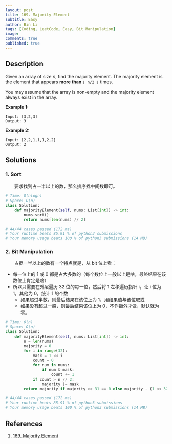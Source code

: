 ```yaml
---
layout: post
title: 169. Majority Element
subtitle: Easy
author: Bin Li
tags: [Coding, LeetCode, Easy, Bit Manipulation]
image: 
comments: true
published: true
---
```


## Description

Given an array of size *n*, find the majority element. The majority element is the element that appears **more than** `⌊ n/2 ⌋` times.

You may assume that the array is non-empty and the majority element always exist in the array.

**Example 1:**

```
Input: [3,2,3]
Output: 3
```

**Example 2:**

```
Input: [2,2,1,1,1,2,2]
Output: 2
```


## Solutions
### 1. Sort
　　要求找到占一半以上的数，那么排序找中间数即可。

```python
# Time: O(nlogn)
# Space: O(n)
class Solution:
    def majorityElement(self, nums: List[int]) -> int:
        nums.sort()
        return nums[len(nums) // 2]

# 44/44 cases passed (172 ms)
# Your runtime beats 85.91 % of python3 submissions
# Your memory usage beats 100 % of python3 submissions (14 MB)
```

### 2. Bit Manipulation
　　占据一半以上的数有一个特点就是，从 bit 位上看：
* 每一位上的 1 或 0 都是占大多数的（每个数位上一般以上是啥，最终结果在该数位上肯定是啥）
* 所以只需要在外层遍历 32 位的每一位，然后将 1 左移遍历指针 i，让 i 位为 1，其他为 0，统计 1 的个数
    * 如果超过半数，则最后结果在该位上为 1，用结果值与该位取或
    * 如果没有超过一般，则最后结果该位上为 0，不作额外才做，默认就为零。


```python
# Time: O(n)
# Space: O(n)
class Solution:
    def majorityElement(self, nums: List[int]) -> int:
        n = len(nums)
        majority = 0
        for i in range(32):
            mask = 1 << i
            count = 0
            for num in nums:
                if num & mask:
                    count += 1
            if count > n // 2:
                majority |= mask
        return majority if majority >> 31 == 0 else majority - (1 << 32)

# 44/44 cases passed (172 ms)
# Your runtime beats 85.91 % of python3 submissions
# Your memory usage beats 100 % of python3 submissions (14 MB)
```

## References
1. [169. Majority Element](https://leetcode.com/problems/majority-element/description/)